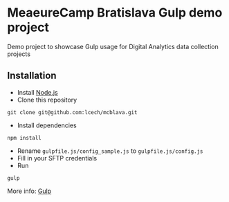 # MeaeureCamp Bratislava Gulp demo project

Demo project to showcase Gulp usage for Digital Analytics data collection projects

## Installation

* Install [Node.js](https://nodejs.org/en/)
* Clone this repository

```
git clone git@github.com:lcech/mcblava.git
```

* Install dependencies

```
npm install
```

* Rename `gulpfile.js/config_sample.js` to `gulpfile.js/config.js`
* Fill in your SFTP credentials
* Run

```
gulp
```

More info: [Gulp](https://gulpjs.com/)
